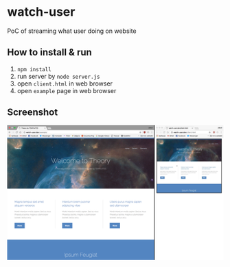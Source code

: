 # watch-user

PoC of streaming what user doing on website

## How to install & run

1. `npm install`
2. run server by `node server.js`
3. open `client.html` in web browser
4. open `example` page in web browser

## Screenshot

![example](https://github.com/HausnerR/watch-user/blob/master/example.png "Example")
